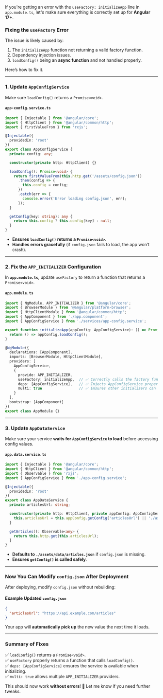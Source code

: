 If you're getting an error with the `useFactory: initializeApp` line in `app.module.ts`, let's make sure everything is correctly set up for **Angular 17+**.

### **Fixing the `useFactory` Error**
The issue is likely caused by:
1. The `initializeApp` function not returning a valid factory function.
2. Dependency injection issues.
3. `loadConfig()` being an **async function** and not handled properly.

Here’s how to fix it.

---

### **1. Update `AppConfigService`**
Make sure `loadConfig()` returns a `Promise<void>`.

#### **`app-config.service.ts`**
```typescript
import { Injectable } from '@angular/core';
import { HttpClient } from '@angular/common/http';
import { firstValueFrom } from 'rxjs';

@Injectable({
  providedIn: 'root'
})
export class AppConfigService {
  private config: any;

  constructor(private http: HttpClient) {}

  loadConfig(): Promise<void> {
    return firstValueFrom(this.http.get('/assets/config.json'))
      .then(config => {
        this.config = config;
      })
      .catch(err => {
        console.error('Error loading config.json', err);
      });
  }

  getConfig(key: string): any {
    return this.config ? this.config[key] : null;
  }
}
```
- **Ensures `loadConfig()` returns a `Promise<void>`**.
- **Handles errors gracefully** (if `config.json` fails to load, the app won’t crash).

---

### **2. Fix the `APP_INITIALIZER` Configuration**
In **`app.module.ts`**, update `useFactory` to return a function that returns a `Promise<void>`.

#### **`app.module.ts`**
```typescript
import { NgModule, APP_INITIALIZER } from '@angular/core';
import { BrowserModule } from '@angular/platform-browser';
import { HttpClientModule } from '@angular/common/http';
import { AppComponent } from './app.component';
import { AppConfigService } from './services/app-config.service';

export function initializeApp(appConfig: AppConfigService): () => Promise<void> {
  return () => appConfig.loadConfig();
}

@NgModule({
  declarations: [AppComponent],
  imports: [BrowserModule, HttpClientModule],
  providers: [
    AppConfigService,
    {
      provide: APP_INITIALIZER,
      useFactory: initializeApp,  // ✅ Correctly calls the factory function
      deps: [AppConfigService],   // ✅ Injects AppConfigService properly
      multi: true                 // ✅ Ensures other initializers can run too
    }
  ],
  bootstrap: [AppComponent]
})
export class AppModule {}
```

---

### **3. Update `AppDataService`**
Make sure your service **waits for `AppConfigService` to load** before accessing config values.

#### **`app.data.service.ts`**
```typescript
import { Injectable } from '@angular/core';
import { HttpClient } from '@angular/common/http';
import { Observable } from 'rxjs';
import { AppConfigService } from './app-config.service';

@Injectable({
  providedIn: 'root'
})
export class AppDataService {
  private articlesUrl: string;

  constructor(private http: HttpClient, private appConfig: AppConfigService) {
    this.articlesUrl = this.appConfig.getConfig('articlesUrl') || './assets/data/articles.json';
  }

  getArticles(): Observable<any> {
    return this.http.get(this.articlesUrl);
  }
}
```
- **Defaults to `./assets/data/articles.json`** if `config.json` is missing.
- **Ensures `getConfig()` is called safely**.

---

### **Now You Can Modify `config.json` After Deployment**
After deploying, modify `config.json` without rebuilding:

#### Example Updated `config.json`
```json
{
  "articlesUrl": "https://api.example.com/articles"
}
```
Your app will **automatically pick up** the new value the next time it loads.

---

### **Summary of Fixes**
✅ `loadConfig()` returns a `Promise<void>`.  
✅ `useFactory` properly returns a function that calls `loadConfig()`.  
✅ `deps: [AppConfigService]` ensures the service is available when initializing.  
✅ `multi: true` allows multiple `APP_INITIALIZER` providers.  

This should now work **without errors**! 🚀 Let me know if you need further tweaks.
